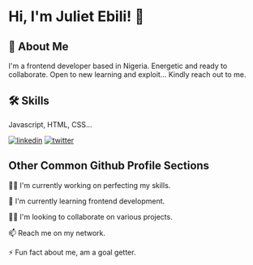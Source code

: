 # Hi, I'm Juliet Ebili! 👋

## 🚀 About Me
I'm a frontend developer based in Nigeria. 
Energetic and ready to collaborate. 
Open to new learning and exploit...
Kindly reach out to me.


## 🛠 Skills
Javascript, HTML, CSS...



[![linkedin](https://img.shields.io/badge/linkedin-0A66C2?style=for-the-badge&logo=linkedin&logoColor=white)](https://www.linkedin.com/julietebili)
[![twitter](https://img.shields.io/badge/twitter-1DA1F2?style=for-the-badge&logo=twitter&logoColor=white)](https://twitter.comjulietebili/)


## Other Common Github Profile Sections
👩‍💻 I'm currently working on perfecting my skills.

🧠 I'm currently learning frontend development.

👯‍♀️ I'm looking to collaborate on various projects.

📫 Reach me on my network.

⚡️ Fun fact about me, am a  goal getter.
